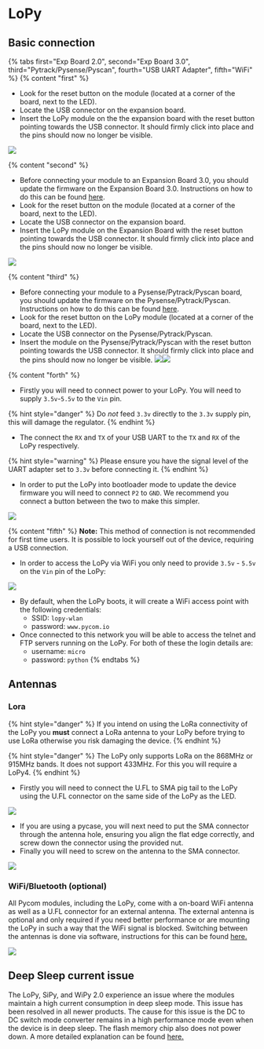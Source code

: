 # LoPy

## Basic connection

{% tabs first="Exp Board 2.0", second="Exp Board 3.0", third="Pytrack/Pysense/Pyscan", fourth="USB UART Adapter", fifth="WiFi" %}
{% content "first" %}
* Look for the reset button on the module \(located at a corner of the board, next to the LED\).
* Locate the USB connector on the expansion board.
* Insert the LoPy module on the the expansion board with the reset button pointing towards the USB connector. It should firmly click into place and the pins should now no longer be visible.

![](../../.gitbook/assets/expansion_board_2_lopy.png)

{% content "second" %}
* Before connecting your module to an Expansion Board 3.0, you should update the firmware on the Expansion Board 3.0. Instructions on how to do this can be found [here](../../pytrackpysense/installation/firmware.md).
* Look for the reset button on the module \(located at a corner of the board, next to the LED\).
* Locate the USB connector on the expansion board.
* Insert the LoPy module on the Expansion Board with the reset button pointing towards the USB connector. It should firmly click into place and the pins should now no longer be visible.

![](../../.gitbook/assets/expansion_board_3_lopy.png)

{% content "third" %}
* Before connecting your module to a Pysense/Pytrack/Pyscan board, you should update the firmware on the Pysense/Pytrack/Pyscan. Instructions on how to do this can be found [here](../../pytrackpysense/installation/firmware.md).
* Look for the reset button on the LoPy module \(located at a corner of the board, next to the LED\).
* Locate the USB connector on the Pysense/Pytrack/Pyscan.
* Insert the module on the Pysense/Pytrack/Pyscan with the reset button pointing towards the USB connector. It should firmly click into place and the pins should now no longer be visible. ![](https://blobscdn.gitbook.com/v0/b/gitbook-28427.appspot.com/o/assets%2F-LIfiUlGe6_zTmmvcuEa%2F-LKMXk1KQvBgjpw04I3u%2F-LIq_ZvQtB3k9-QzXSEi%2FPysense_LoPy.png?generation=1534772084691543&alt=media)![](https://blobscdn.gitbook.com/v0/b/gitbook-28427.appspot.com/o/assets%2F-LIfiUlGe6_zTmmvcuEa%2F-LKMXk1KQvBgjpw04I3u%2F-LIq_aBQabbigN5pR8W2%2FPytrack_LoPy.png?generation=1534772068406423&alt=media)


{% content "forth" %}
* Firstly you will need to connect power to your LoPy. You will need to supply `3.5v`-`5.5v` to the `Vin` pin.

{% hint style="danger" %}
Do _not_ feed `3.3v` directly to the `3.3v` supply pin, this will damage the regulator.
{% endhint %}

* The connect the `RX` and `TX` of your USB UART to the `TX` and `RX` of the LoPy respectively.

{% hint style="warning" %}
Please ensure you have the signal level of the UART adapter set to `3.3v` before connecting it.
{% endhint %}

* In order to put the LoPy into bootloader mode to update the device firmware you will need to connect `P2` to `GND`. We recommend you connect a button between the two to make this simpler.

![](../../.gitbook/assets/uart_lopy.png)

{% content "fifth" %}
**Note:** This method of connection is not recommended for first time users. It is possible to lock yourself out of the device, requiring a USB connection.

* In order to access the LoPy via WiFi you only need to provide `3.5v` - `5.5v` on the `Vin` pin of the LoPy:

![](../../.gitbook/assets/bare_lopy.png)

* By default, when the LoPy boots, it will create a WiFi access point with the following credentials:
  * SSID: `lopy-wlan`
  * password: `www.pycom.io`
* Once connected to this network you will be able to access the telnet and FTP servers running on the LoPy. For both of these the login details are:
  * username: `micro`
  * password: `python`
{% endtabs %}

## Antennas

### Lora

{% hint style="danger" %}
If you intend on using the LoRa connectivity of the LoPy you **must** connect a LoRa antenna to your LoPy before trying to use LoRa otherwise you risk damaging the device.
{% endhint %}

{% hint style="danger" %}
The LoPy only supports LoRa on the 868MHz or 915MHz bands. It does not support 433MHz. For this you will require a LoPy4.
{% endhint %}

* Firstly you will need to connect the U.FL to SMA pig tail to the LoPy using the U.FL connector on the same side of the LoPy as the LED.

![](../../.gitbook/assets/lora_pigtail_lopy.png)

* If you are using a pycase, you will next need to put the SMA connector through the antenna hole, ensuring you align the flat edge correctly, and screw down the connector using the provided nut.
* Finally you will need to screw on the antenna to the SMA connector.

![](../../.gitbook/assets/lora_pigtail_ant_lopy.png)

### WiFi/Bluetooth \(optional\)

All Pycom modules, including the LoPy, come with a on-board WiFi antenna as well as a U.FL connector for an external antenna. The external antenna is optional and only required if you need better performance or are mounting the LoPy in such a way that the WiFi signal is blocked. Switching between the antennas is done via software, instructions for this can be found [here.](../../firmwareapi/pycom/network/wlan.md)

![](../../.gitbook/assets/wifi_pigtail_ant_lopy.png)

## Deep Sleep current issue

The LoPy, SiPy, and WiPy 2.0 experience an issue where the modules maintain a high current consumption in deep sleep mode. This issue has been resolved in all newer products. The cause for this issue is the DC to DC switch mode converter remains in a high performance mode even when the device is in deep sleep. The flash memory chip also does not power down. A more detailed explanation can be found [here.](https://forum.pycom.io/topic/1022/root-causes-of-high-deep-sleep-current)

